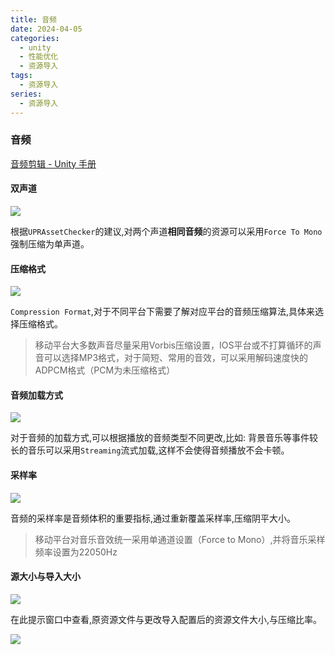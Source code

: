 ```yaml
---
title: 音频
date: 2024-04-05
categories:
  - unity 
  - 性能优化
  - 资源导入
tags:
  - 资源导入
series:
  - 资源导入
---
```

### 音频

[音频剪辑 - Unity 手册](https://docs.unity.cn/cn/2019.4/Manual/class-AudioClip.html)

#### 双声道

![](images/posts/Pasted%20image%2020240405203401.png)

根据`UPRAssetChecker`的建议,对两个声道**相同音频**的资源可以采用`Force To Mono`强制压缩为单声道。

#### 压缩格式

![](images/posts/Pasted%20image%2020240405203522.png)

`Compression Format`,对于不同平台下需要了解对应平台的音频压缩算法,具体来选择压缩格式。

> 移动平台大多数声音尽量采用Vorbis压缩设置，IOS平台或不打算循环的声音可以选择MP3格式，对于简短、常用的音效，可以采用解码速度快的ADPCM格式（PCM为未压缩格式）
#### 音频加载方式

![](images/posts/Pasted%20image%2020240405203705.png)

对于音频的加载方式,可以根据播放的音频类型不同更改,比如: 背景音乐等事件较长的音乐可以采用`Streaming`流式加载,这样不会使得音频播放不会卡顿。

#### 采样率

![](images/posts/Pasted%20image%2020240405203930.png)

音频的采样率是音频体积的重要指标,通过重新覆盖采样率,压缩阴平大小。

>移动平台对音乐音效统一采用单通道设置（Force to Mono）,并将音乐采样频率设置为22050Hz

#### 源大小与导入大小

![](images/posts/Pasted%20image%2020240405202108.png)

在此提示窗口中查看,原资源文件与更改导入配置后的资源文件大小,与压缩比率。

![](images/posts/Pasted%20image%2020240405204351.png)

